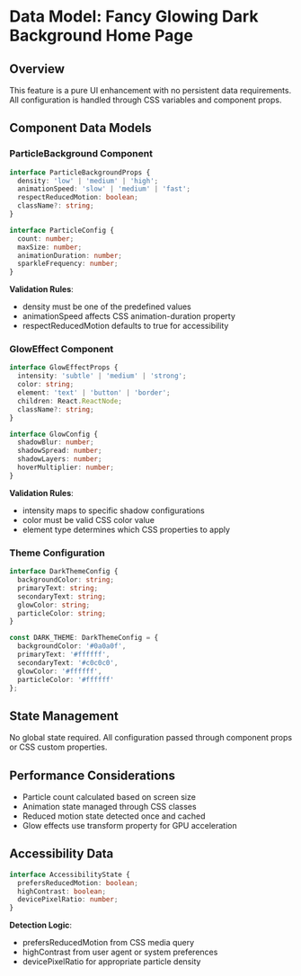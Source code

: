 # Data Model: Fancy Glowing Dark Background Home Page

## Overview
This feature is a pure UI enhancement with no persistent data requirements. All configuration is handled through CSS variables and component props.

## Component Data Models

### ParticleBackground Component
```typescript
interface ParticleBackgroundProps {
  density: 'low' | 'medium' | 'high';
  animationSpeed: 'slow' | 'medium' | 'fast';
  respectReducedMotion: boolean;
  className?: string;
}

interface ParticleConfig {
  count: number;
  maxSize: number;
  animationDuration: number;
  sparkleFrequency: number;
}
```

**Validation Rules**:
- density must be one of the predefined values
- animationSpeed affects CSS animation-duration property
- respectReducedMotion defaults to true for accessibility

### GlowEffect Component  
```typescript
interface GlowEffectProps {
  intensity: 'subtle' | 'medium' | 'strong';
  color: string;
  element: 'text' | 'button' | 'border';
  children: React.ReactNode;
  className?: string;
}

interface GlowConfig {
  shadowBlur: number;
  shadowSpread: number;
  shadowLayers: number;
  hoverMultiplier: number;
}
```

**Validation Rules**:
- intensity maps to specific shadow configurations
- color must be valid CSS color value
- element type determines which CSS properties to apply

### Theme Configuration
```typescript
interface DarkThemeConfig {
  backgroundColor: string;
  primaryText: string;
  secondaryText: string;
  glowColor: string;
  particleColor: string;
}

const DARK_THEME: DarkThemeConfig = {
  backgroundColor: '#0a0a0f',
  primaryText: '#ffffff',
  secondaryText: '#c0c0c0',
  glowColor: '#ffffff',
  particleColor: '#ffffff'
};
```

## State Management
No global state required. All configuration passed through component props or CSS custom properties.

## Performance Considerations
- Particle count calculated based on screen size
- Animation state managed through CSS classes
- Reduced motion state detected once and cached
- Glow effects use transform property for GPU acceleration

## Accessibility Data
```typescript
interface AccessibilityState {
  prefersReducedMotion: boolean;
  highContrast: boolean;
  devicePixelRatio: number;
}
```

**Detection Logic**:
- prefersReducedMotion from CSS media query
- highContrast from user agent or system preferences
- devicePixelRatio for appropriate particle density